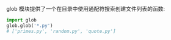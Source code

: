 
glob 模块提供了一个在目录中使用通配符搜索创建文件列表的函数:


```Python
import glob
glob.glob('*.py')
# ['primes.py', 'random.py', 'quote.py']
```
